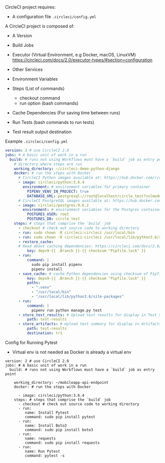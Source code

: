 


CircleCI project requires:

- A configuration file `.circleci/config.yml`


A CircleCI project is composed of:

- A Version
- Build Jobs
- Executor (Virtual Environment, e.g Docker, macOS, LinuxVM)
    https://circleci.com/docs/2.0/executor-types/#section=configuration

- Other Services
- Environment Variables
- Steps (List of commands)
  - checkout command
  - run option (bash commands)
- Cache Dependencies (For saving time between runs)
- Run Tests (bash commands to run tests)
- Test result output destination



Example `.circleci/config.yml`

```yaml
version: 2 # use CircleCI 2.0
jobs: # A basic unit of work in a run
  build: # runs not using Workflows must have a `build` job as entry point
    # directory where steps are run
    working_directory: ~/circleci-demo-python-django
    docker: # run the steps with Docker
      # CircleCI Python images available at: https://hub.docker.com/r/circleci/python/
      - image: circleci/python:3.6.4
        environment: # environment variables for primary container
          PIPENV_VENV_IN_PROJECT: true
          DATABASE_URL: postgresql://root@localhost/circle_test?sslmode=disable
      # CircleCI PostgreSQL images available at: https://hub.docker.com/r/circleci/postgres/
      - image: circleci/postgres:9.6.2
        environment: # environment variables for the Postgres container.
          POSTGRES_USER: root
          POSTGRES_DB: circle_test
    steps: # steps that comprise the `build` job
      - checkout # check out source code to working directory
      - run: sudo chown -R circleci:circleci /usr/local/bin
      - run: sudo chown -R circleci:circleci /usr/local/lib/python3.6/site-packages
      - restore_cache:
      # Read about caching dependencies: https://circleci.com/docs/2.0/caching/
          key: deps9-{{ .Branch }}-{{ checksum "Pipfile.lock" }}
      - run:
          command: |
            sudo pip install pipenv
            pipenv install
      - save_cache: # cache Python dependencies using checksum of Pipfile as the cache-key
          key: deps9-{{ .Branch }}-{{ checksum "Pipfile.lock" }}
          paths:
            - ".venv"
            - "/usr/local/bin"
            - "/usr/local/lib/python3.6/site-packages"
      - run:
          command: |
            pipenv run python manage.py test
      - store_test_results: # Upload test results for display in Test Summary: https://circleci.com/docs/2.0/collect-test-data/
          path: test-results
      - store_artifacts: # Upload test summary for display in Artifacts: https://circleci.com/docs/2.0/artifacts/
          path: test-results
          destination: tr1
```


Config for Running Pytest
- Virtual env is not needed as Docker is already a virtual env

```
version: 2 # use CircleCI 2.0
jobs: # A basic unit of work in a run
  build: # runs not using Workflows must have a `build` job as entry point

    working_directory: ~/mobileapp-api-endpoint
    docker: # run the steps with Docker

      - image: circleci/python:3.6.4
    steps: # steps that comprise the `build` job
      - checkout # check out source code to working directory
      - run:
         name: Install Pytest
         command: sudo pip install pytest
      - run:
         name: Install Boto3
         command: sudo pip install boto3
      - run:
         name: requests
         command: sudo pip install requests
      - run:
         name: Run Pytest
         command: pytest -s
```








